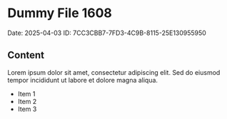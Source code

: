 # Dummy File 1608

Date: 2025-04-03
ID: 7CC3CBB7-7FD3-4C9B-8115-25E130955950

## Content

Lorem ipsum dolor sit amet, consectetur adipiscing elit.
Sed do eiusmod tempor incididunt ut labore et dolore magna aliqua.

* Item 1
* Item 2
* Item 3

